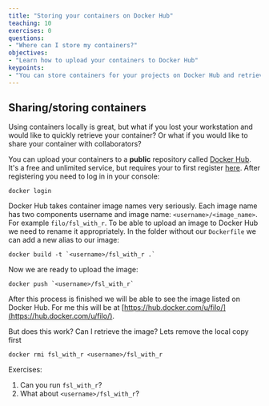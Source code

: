 ```yaml
---
title: "Storing your containers on Docker Hub"
teaching: 10
exercises: 0
questions:
- "Where can I store my containers?"
objectives:
- "Learn how to upload your containers to Docker Hub"
keypoints:
- "You can store containers for your projects on Docker Hub and retrieve them at any time."
---
```


## Sharing/storing containers

Using containers locally is great, but what if you lost your workstation and would like to
quickly retrieve your container? Or what if you would like to share your container with collaborators?

You can upload your containers to a **public** repository called [Docker Hub](https://hub.docker.com).
It's a free and unlimited service, but requires your to first register [here](https://hub.docker.com/).
After registering you need to log in in your console:

```
docker login
```

Docker Hub takes container image names very seriously. Each image name has two components
username and image name: `<username>/<image_name>`. For example `filo/fsl_with_r`.
To be able to upload an image to Docker Hub we need to rename it appropriately. In the folder without
our `Dockerfile` we can add a new alias to our image:

```
docker build -t `<username>/fsl_with_r .`
```

Now we are ready to upload the image:

```
docker push `<username>/fsl_with_r`
```

After this process is finished we will be able to see the image listed on Docker Hub. For me
this will be at [https://hub.docker.com/u/filo/](https://hub.docker.com/u/filo/).

But does this work? Can I retrieve the image? Lets remove the local copy first

```
docker rmi fsl_with_r <username>/fsl_with_r
```

Exercises:
1. Can you run `fsl_with_r`?
2. What about `<username>/fsl_with_r`?
